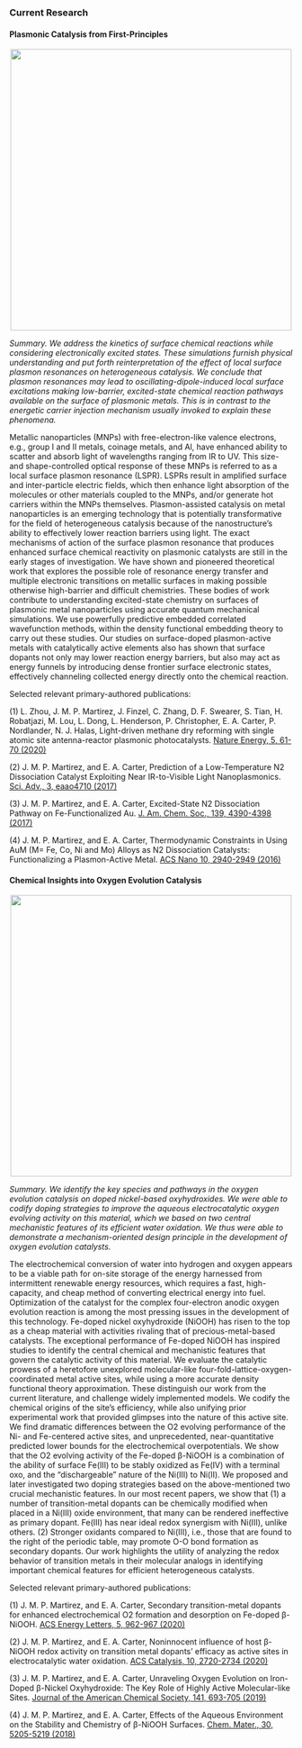 ### Current Research

#### Plasmonic Catalysis from First-Principles

<p align="center">
<img src="https://martirez.github.io/TOC-NatEnergy2020.png" width="500">
</p>

*Summary. We address the kinetics of surface chemical reactions while considering electronically excited states. These simulations furnish physical understanding and put forth reinterpretation of the effect of local surface plasmon resonances on heterogeneous catalysis. We conclude that plasmon resonances may lead to oscillating-dipole-induced local surface excitations making low-barrier, excited-state chemical reaction pathways available on the surface of plasmonic metals. This is in contrast to the energetic carrier injection mechanism usually invoked to explain these phenomena.*

Metallic nanoparticles (MNPs) with free-electron-like valence electrons, e.g., group I and II metals, coinage metals, and Al, have enhanced ability to scatter and absorb light of wavelengths ranging from IR to UV. This size- and shape-controlled optical response of these MNPs is referred to as a local surface plasmon resonance (LSPR). LSPRs result in amplified surface and inter-particle electric fields, which then enhance light absorption of the molecules or other materials coupled to the MNPs, and/or generate hot carriers within the MNPs themselves. Plasmon-assisted catalysis on metal nanoparticles is an emerging technology that is potentially transformative for the field of heterogeneous catalysis because of the nanostructure’s ability to effectively lower reaction barriers using light. The exact mechanisms of action of the surface plasmon resonance that produces enhanced surface chemical reactivity on plasmonic catalysts are still in the early stages of investigation. We have shown and pioneered theoretical work that explores the possible role of resonance energy transfer and multiple electronic transitions on metallic surfaces in making possible otherwise high-barrier and difficult chemistries. These bodies of work contribute to understanding excited-state chemistry on surfaces of plasmonic metal nanoparticles using accurate quantum mechanical simulations. We use powerfully predictive embedded correlated wavefunction methods, within the density functional embedding theory to carry out these studies.   Our studies on surface-doped plasmon-active metals with catalytically active elements also has shown that surface dopants not only may lower reaction energy barriers, but also may act as energy funnels by introducing dense frontier surface electronic states, effectively channeling collected energy directly onto the chemical reaction. 

Selected relevant primary-authored publications:

(1) 	L. Zhou, J. M. P. Martirez, J. Finzel, C. Zhang, D. F. Swearer, S. Tian, H. Robatjazi, M. Lou, L. Dong, L. Henderson, P. Christopher, E. A. Carter, P. Nordlander, N. J. Halas, Light-driven methane dry reforming with single atomic site antenna-reactor plasmonic photocatalysts. <a href="https://doi.org/10.1038/s41560-019-0517-9">Nature Energy, 5, 61-70 (2020)</a> 

(2) 	J. M. P. Martirez, and E. A. Carter, Prediction of a Low-Temperature N2 Dissociation Catalyst Exploiting Near IR-to-Visible Light Nanoplasmonics. <a href="https://doi.org/10.1126/sciadv.aao4710">Sci. Adv., 3, eaao4710  (2017)</a> 

(3)	 J. M. P. Martirez, and E. A. Carter, Excited-State N2 Dissociation Pathway on Fe-Functionalized Au. <a href="https://doi.org/10.1021/jacs.6b12301">J.  Am. Chem. Soc., 139, 4390-4398 (2017)</a> 

(4)	J. M. P. Martirez, and E. A. Carter, Thermodynamic Constraints in Using AuM (M= Fe, Co, Ni and Mo) Alloys as N2 Dissociation Catalysts: Functionalizing a Plasmon-Active Metal. <a href="https://doi.org/10.1021/acsnano.6b00085">ACS Nano 10, 2940-2949 (2016)</a>

#### Chemical Insights into Oxygen Evolution Catalysis

<p align="center">
<img src="https://martirez.github.io/NiFeOOH-OER-Dpath.png" width="500">
</p>

*Summary. We identify the key species and pathways in the oxygen evolution catalysis on doped nickel-based oxyhydroxides. We were able to codify doping strategies to improve the aqueous electrocatalytic oxygen evolving activity on this material, which we based on two central mechanistic features of its efficient water oxidation. We thus were able to demonstrate a mechanism-oriented design principle in the development of oxygen evolution catalysts.*

The electrochemical conversion of water into hydrogen and oxygen appears to be a viable path for on-site storage of the energy harnessed from intermittent renewable energy resources, which requires a fast, high-capacity, and cheap method of converting electrical energy into fuel. Optimization of the catalyst for the complex four-electron anodic oxygen evolution reaction is among the most pressing issues in the development of this technology. Fe-doped nickel oxyhydroxide (NiOOH) has risen to the top as a cheap material with activities rivaling that of precious-metal-based catalysts. The exceptional performance of Fe-doped NiOOH has inspired studies to identify the central chemical and mechanistic features that govern the catalytic activity of this material. We evaluate the catalytic prowess of a heretofore unexplored molecular-like four-fold-lattice-oxygen-coordinated metal active sites, while using a more accurate density functional theory approximation. These distinguish our work from the current literature, and challenge widely implemented models. We codify the chemical origins of the site’s efficiency, while also unifying prior experimental work that provided glimpses into the nature of this active site. We find dramatic differences between the O2 evolving performance of the Ni- and Fe-centered active sites, and unprecedented, near-quantitative predicted lower bounds for the electrochemical overpotentials. We show that the O2 evolving activity of the Fe-doped β-NiOOH is a combination of the ability of surface Fe(III) to be stably oxidized as Fe(IV) with a terminal oxo,  and the “dischargeable” nature of the Ni(III) to Ni(II). We proposed and later investigated two doping strategies based on the above-mentioned two crucial mechanistic features. In our most recent papers, we show that (1) a number of transition-metal dopants can be chemically modified when placed in a Ni(III) oxide environment, that many can be rendered ineffective as primary dopant. Fe(III) has near ideal redox synergism with Ni(III), unlike others. (2) Stronger oxidants compared to Ni(III), i.e., those that are found to the right of the periodic table, may promote O-O bond formation as secondary dopants. Our work highlights the utility of analyzing the redox behavior of transition metals in their molecular analogs in identifying important chemical features for efficient heterogeneous catalysts.

Selected relevant primary-authored publications:

(1)	J. M. P. Martirez, and E. A. Carter, Secondary transition-metal dopants for enhanced electrochemical O2 formation and desorption on Fe-doped β-NiOOH. <a href="https://doi.org/10.1021/acsenergylett.9b02761">ACS Energy Letters, 5, 962-967 (2020)</a> 

(2)	J. M. P. Martirez, and E. A. Carter, Noninnocent influence of host β-NiOOH redox activity on transition metal dopants’ efficacy as active sites in electrocatalytic water oxidation. <a href="https://doi.org/10.1021/acscatal.9b05092">ACS Catalysis, 10, 2720-2734 (2020)</a>

(3)	J. M. P. Martirez, and E. A. Carter, Unraveling Oxygen Evolution on Iron-Doped β-Nickel Oxyhydroxide: The Key Role of Highly Active Molecular-like Sites. <a href="https://doi.org/10.1021/jacs.8b12386">Journal of the American Chemical Society, 141, 693-705 (2019)</a> 

(4)	J. M. P. Martirez, and E. A. Carter, Effects of the Aqueous Environment on the Stability and Chemistry of β-NiOOH Surfaces. <a href="https://doi.org/10.1021/acs.chemmater.8b01866">Chem. Mater., 30, 5205-5219 (2018)</a> 




